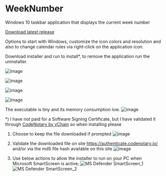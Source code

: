 # WeekNumber
Windows 10 taskbar application that displays the current week number

[Download latest release](https://github.com/voltura/weeknumber/releases/latest/download/WeekNumber.zip)

Options to start with Windows, customize the icon colors and resolution and also to change calendar rules via right-click on the application icon.

Download installer and run to install*, to remove the application run the uninstaller.

![image](https://user-images.githubusercontent.com/2292809/118048375-7da1bb80-b37c-11eb-9393-0c4a3736dd83.png)

![image](https://user-images.githubusercontent.com/2292809/118520996-dc7b8200-b73a-11eb-92b4-9986632beffa.png)

![image](https://user-images.githubusercontent.com/2292809/118048718-f4d74f80-b37c-11eb-8b36-211250ff25c5.png)

![image](https://user-images.githubusercontent.com/2292809/118050315-4e407e00-b37f-11eb-8ac9-17cc1a08aa08.png)

The executable is tiny and its memory consumption low.
![image](https://user-images.githubusercontent.com/2292809/118325509-dfd8f880-b503-11eb-8cef-5b24f6e8007f.png)

*) I have not paid for a Software Signing Certificate, but I have validated it through [CodeNotary by vChain](https://www.codenotary.com/) so when installing please 
1) Choose to keep the file downloaded if prompted 
![image](https://user-images.githubusercontent.com/2292809/118524536-8c9eba00-b73e-11eb-9c6c-bc8defde0caa.png)

2) Validate the downloaded file on site https://authenticate.codenotary.io/ and/or via the md5 file hash available on this site
![image](https://user-images.githubusercontent.com/2292809/118523842-d63ad500-b73d-11eb-8b03-e0ec0175413a.png)

3) Use below actions to allow the installer to run on your PC when Microsoft SmartScreen is active;
![MS Defender SmartScreen_1](https://user-images.githubusercontent.com/2292809/118373685-651de500-b5b8-11eb-94ed-92791f061266.png)
![MS Defender SmartScreen_2](https://user-images.githubusercontent.com/2292809/118373689-6a7b2f80-b5b8-11eb-8413-9a7e8c5c3779.png)

